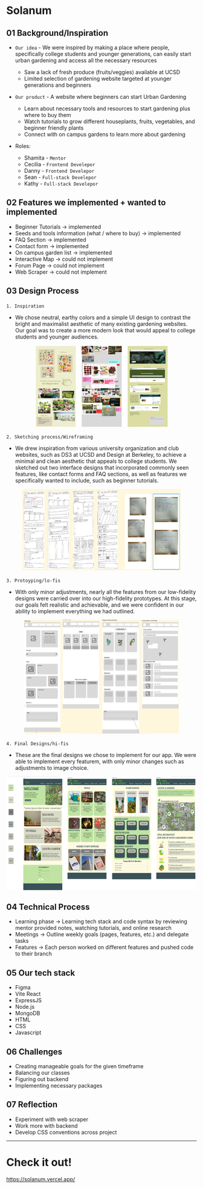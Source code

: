# Solanum 

## 01 Background/Inspiration
- `Our idea` - We were inspired by making a place where people, specifically college students and younger generations, can easily start urban gardening and access all the necessary resources
    - Saw a lack of fresh produce (fruits/veggies) available at UCSD
    - Limited selection of gardening website targeted at younger generations and beginners
- `Our product` - A website where beginners can start Urban Gardening
    - Learn about necessary tools and resources to start gardening plus where to buy them
    - Watch tutorials to grow different houseplants, fruits, vegetables, and beginner friendly plants
    - Connect with on campus gardens to learn more about gardening

- Roles:
  - Shamita - `Mentor` 
  - Cecilia - `Frontend Develepor` 
  - Danny - `Frontend Develepor` 
  - Sean - `Full-stack Develepor` 
  - Kathy - `Full-stack Develepor`
    
## 02 **Features we implemented + wanted to implemented**

- Beginner Tutorials → implemented
- Seeds and tools information (what / where to buy) → implemented
- FAQ Section → implemented 
- Contact form → implemented
- On campus garden list → implemented
- Interactive Map → could not implement
- Forum Page → could not implement
- Web Scraper → could not implement

## 03 Design Process

`1. Inspiration`
- We chose neutral, earthy colors and a simple UI design to contrast the bright and maximalist aesthetic of many existing gardening websites. Our goal was to create a more modern look that would appeal to college students and younger audiences.
<p align="center">
  <img src="https://github.com/acmucsd-projects/wi25-hack-team-2/blob/main/imgs/moodboards.png" width="350" height="215"/>
</p>

`2. Sketching process/Wireframing`
- We drew inspiration from various university organization and club websites, such as DS3 at UCSD and Design at Berkeley, to achieve a minimal and clean aesthetic that appeals to college students. We sketched out two interface designs that incorporated commonly seen features, like contact forms and FAQ sections, as well as features we specifically wanted to include, such as beginner tutorials.
<p align="center">
  <img src="https://github.com/acmucsd-projects/wi25-hack-team-2/blob/main/imgs/wireframing.png" width="420" height="215"/>
</p>

`3. Protoyping/lo-fis`
- With only minor adjustments, nearly all the features from our low-fidelity designs were carried over into our high-fidelity prototypes. At this stage, our goals felt realistic and achievable, and we were confident in our ability to implement everything we had outlined.
<p align="center">
  <img src="https://github.com/acmucsd-projects/wi25-hack-team-2/blob/main/imgs/lo-fis.png" width="410" height="300"/>
</p>   

`4. Final Designs/hi-fis`
- These are the final designs we chose to implement for our app. We were able to implement every featurem, with only minor changes such as adjustments to image choice.
<p align="center">
  <img src="https://github.com/acmucsd-projects/wi25-hack-team-2/blob/main/imgs/hi-fis.png" width="530" height="300"/>
</p>  

## 04 **Technical Process**

- Learning phase -> Learning tech stack and code syntax by reviewing mentor provided notes, watching tutorials, and online research 
- Meetings -> Outline weekly goals (pages, features, etc.) and delegate tasks
- Features -> Each person worked on different features and pushed code to their branch


## 05 Our tech stack 

- Figma
- Vite React
- ExpressJS
- Node.js
- MongoDB
- HTML
- CSS
- Javascript

## 06 Challenges

- Creating manageable goals for the given timeframe
- Balancing our classes
- Figuring out backend
- Implementing necessary packages

## 07 Reflection

- Experiment with web scraper
- Work more with backend
- Develop CSS conventions across project

---

# Check it out!
https://solanum.vercel.app/
